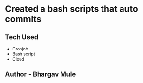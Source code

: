 # Created a bash scripts that auto commits

## Tech Used
- Cronjob
- Bash script
- Cloud

## Author - Bhargav Mule
